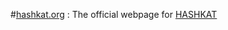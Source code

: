 #[hashkat.org](http://hashkat.org/) : The official webpage for [HASHKAT](https://github.com/hashkat/hashkat)
